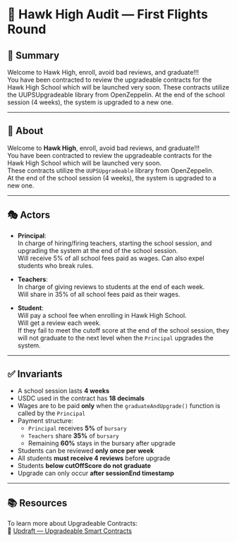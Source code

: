 # 🏫 Hawk High Audit — First Flights Round

## 📝 Summary

Welcome to Hawk High, enroll, avoid bad reviews, and graduate!!!  
You have been contracted to review the upgradeable contracts for the Hawk High School which will be launched very soon. These contracts utilize the UUPSUpgradeable library from OpenZeppelin. At the end of the school session (4 weeks), the system is upgraded to a new one.

---

## 📘 About

Welcome to **Hawk High**, enroll, avoid bad reviews, and graduate!!!  
You have been contracted to review the upgradeable contracts for the Hawk High School which will be launched very soon.  
These contracts utilize the `UUPSUpgradeable` library from OpenZeppelin.  
At the end of the school session (4 weeks), the system is upgraded to a new one.

---

## 🎭 Actors

- **Principal**:  
  In charge of hiring/firing teachers, starting the school session, and upgrading the system at the end of the school session.  
  Will receive 5% of all school fees paid as wages. Can also expel students who break rules.

- **Teachers**:  
  In charge of giving reviews to students at the end of each week.  
  Will share in 35% of all school fees paid as their wages.

- **Student**:  
  Will pay a school fee when enrolling in Hawk High School.  
  Will get a review each week.  
  If they fail to meet the cutoff score at the end of the school session, they will not graduate to the next level when the `Principal` upgrades the system.

---

## ✅ Invariants

- A school session lasts **4 weeks**
- USDC used in the contract has **18 decimals**
- Wages are to be paid **only** when the `graduateAndUpgrade()` function is called by the `Principal`
- Payment structure:
  - `Principal` receives **5%** of `bursary`
  - `Teachers` share **35%** of `bursary`
  - Remaining **60%** stays in the bursary after upgrade
- Students can be reviewed **only once per week**
- All students **must receive 4 reviews** before upgrade
- Students **below cutOffScore do not graduate**
- Upgrade can only occur **after sessionEnd timestamp**

---

## 📚 Resources

To learn more about Upgradeable Contracts:  
🔗 [Updraft — Upgradeable Smart Contracts](https://updraft.cyfrin.io/courses/advanced-foundry/upgradeable-smart-contracts/introduction-to-upgradeable-smart-contracts)
